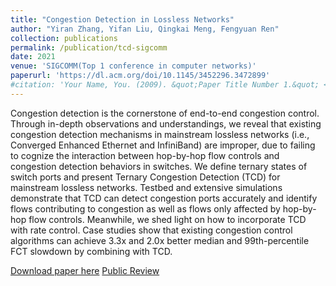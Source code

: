 ```yaml
---
title: "Congestion Detection in Lossless Networks"
author: "Yiran Zhang, Yifan Liu, Qingkai Meng, Fengyuan Ren"
collection: publications
permalink: /publication/tcd-sigcomm
date: 2021
venue: 'SIGCOMM(Top 1 conference in computer networks)'
paperurl: 'https://dl.acm.org/doi/10.1145/3452296.3472899'
#citation: 'Your Name, You. (2009). &quot;Paper Title Number 1.&quot; <i>Journal 1</i>. 1(1).'
---
```


Congestion detection is the cornerstone of end-to-end congestion control. Through in-depth observations and understandings, we reveal that existing congestion detection mechanisms in mainstream lossless networks (i.e., Converged Enhanced Ethernet and InfiniBand) are improper, due to failing to cognize the interaction between hop-by-hop flow controls and congestion detection behaviors in switches. We define ternary states of switch ports and present Ternary Congestion Detection (TCD) for mainstream lossless networks. Testbed and extensive simulations demonstrate that TCD can detect congestion ports accurately and identify flows contributing to congestion as well as flows only affected by hop-by-hop flow controls. Meanwhile, we shed light on how to incorporate TCD with rate control. Case studies show that existing congestion control algorithms can achieve 3.3x and 2.0x better median and 99th-percentile FCT slowdown by combining with TCD.

[Download paper here](https://dl.acm.org/doi/10.1145/3452296.3472899)
[Public Review](https://dl.acm.org/action/downloadSupplement?doi=10.1145%2F3452296.3472899&file=121-public-review.pdf)

